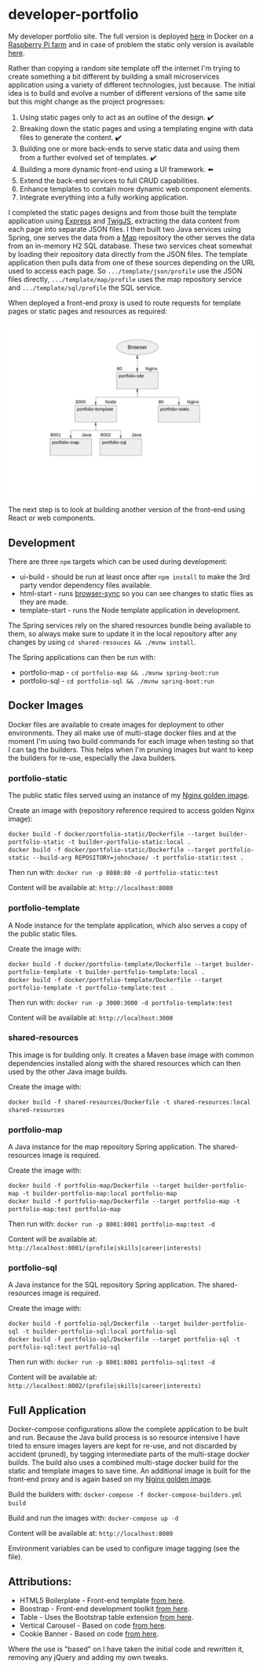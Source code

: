 # developer-portfolio

My developer portfolio site. The full version is deployed [here](https://jurassic-john.site) in Docker on a 
[Raspberry Pi farm](https://github.com/RatJuggler/my-production-docker-build) and in case of problem the static only version is 
available [here](https://ratjuggler.github.io/developer-portfolio/).

Rather than copying a random site template off the internet I'm trying to create something a bit different by building a small 
microservices application using a variety of different technologies, just because. The initial idea is to build and evolve a number 
of different versions of the same site but this might change as the project progresses:

1. Using static pages only to act as an outline of the design. ✔️
2. Breaking down the static pages and using a templating engine with data files to generate the content. ✔️
3. Building one or more back-ends to serve static data and using them from a further evolved set of templates. ✔️
4. Building a more dynamic front-end using a UI framework. ⬅️
5. Extend the back-end services to full CRUD capabilities.
6. Enhance templates to contain more dynamic web component elements.
7. Integrate everything into a fully working application.

I completed the static pages designs and from those built the template application using [Express](https://expressjs.com/) and 
[TwigJS](https://github.com/twigjs/twig.js), extracting the data content from each page into separate JSON files. I then built two 
Java services using Spring, one serves the data from a [Map](https://docs.spring.io/spring-data/keyvalue/docs/current/reference/html/#key-value) 
repository the other serves the data from an in-memory H2 SQL database. These two services cheat somewhat by loading their 
repository data directly from the JSON files. The template application then pulls data from one of these sources depending on the 
URL used to access each page. So `.../template/json/profile` use the JSON files directly, `.../template/map/profile` uses the
map repository service and `.../template/sql/profile` the SQL service.

When deployed a front-end proxy is used to route requests for template pages or static pages and resources as required:

![Image of Deployment](https://github.com/RatJuggler/developer-portfolio/blob/main/deployed-result.jpg)

The next step is to look at building another version of the front-end using React or web components.

## Development

There are three `npm` targets which can be used during development:

- ui-build - should be run at least once after `npm install` to make the 3rd party vendor dependency files available.
- html-start - runs [browser-sync](https://browsersync.io/) so you can see changes to static files as they are made.
- template-start - runs the Node template application in development.

The Spring services rely on the shared resources bundle being available to them, so always make sure to update it in the local 
repository after any changes by using `cd shared-resouces && ./mvnw install`.

The Spring applications can then be run with:

- portfolio-map - `cd portfolio-map && ./mvnw spring-boot:run`
- portfolio-sql - `cd portfolio-sql && ./mvnw spring-boot:run`

## Docker Images

Docker files are available to create images for deployment to other environments. They all make use of multi-stage docker files and 
at the moment I'm using two build commands for each image when testing so that I can tag the builders. This helps when I'm pruning 
images but want to keep the builders for re-use, especially the Java builders.

### portfolio-static

The public static files served using an instance of my [Nginx golden image](https://github.com/RatJuggler/my-production-docker-build). 

Create an image with (repository reference required to access golden Nginx image):

    docker build -f docker/portfolio-static/Dockerfile --target builder-portfolio-static -t builder-portfolio-static:local .
    docker build -f docker/portfolio-static/Dockerfile --target portfolio-static --build-arg REPOSITORY=johnchase/ -t portfolio-static:test .

Then run with: `docker run -p 8080:80 -d portfolio-static:test`

Content will be available at: `http://localhost:8080`

### portfolio-template

A Node instance for the template application, which also serves a copy of the public static files.
  
Create the image with:

    docker build -f docker/portfolio-template/Dockerfile --target builder-portfolio-template -t builder-portfolio-template:local .
    docker build -f docker/portfolio-template/Dockerfile --target portfolio-template -t portfolio-template:test .

Then run with: `docker run -p 3000:3000 -d portfolio-template:test`

Content will be available at: `http://localhost:3000`

### shared-resources

This image is for building only. It creates a Maven base image with common dependencies installed along with the shared resources
which can then used by the other Java image builds.

Create the image with:

    docker build -f shared-resources/Dockerfile -t shared-resources:local shared-resources

### portfolio-map

A Java instance for the map repository Spring application. The shared-resources image is required. 

Create the image with:
  
    docker build -f portfolio-map/Dockerfile --target builder-portfolio-map -t builder-portfolio-map:local portfolio-map
    docker build -f portfolio-map/Dockerfile --target portfolio-map -t portfolio-map:test portfolio-map

Then run with: `docker run -p 8001:8001 portfolio-map:test -d`

Content will be available at: `http://localhost:8001/(profile|skills|career|interests)`

### portfolio-sql

A Java instance for the SQL repository Spring application. The shared-resources image is required.

Create the image with:
  
    docker build -f portfolio-sql/Dockerfile --target builder-portfolio-sql -t builder-portfolio-sql:local portfolio-sql
    docker build -f portfolio-sql/Dockerfile --target portfolio-sql -t portfolio-sql:test portfolio-sql

Then run with: `docker run -p 8001:8001 portfolio-sql:test -d`

Content will be available at: `http://localhost:8002/(profile|skills|career|interests)`

## Full Application

Docker-compose configurations allow the complete application to be built and run. Because the Java build process is so resource 
intensive I have tried to ensure images layers are kept for re-use, and not discarded by accident (pruned), by tagging intermediate
parts of the multi-stage docker builds. The build also uses a combined multi-stage docker build for the static and template images 
to save time. An additional image is built for the front-end proxy and is again based on my [Nginx golden image](https://github.com/RatJuggler/my-production-docker-build).

  Build the builders with: `docker-compose -f docker-compose-builders.yml build`

  Build and run the images with: `docker-compose up -d`

  Content will be available at: `http://localhost:8080`

Environment variables can be used to configure image tagging (see the file).

## Attributions:

- HTML5 Boilerplate - Front-end template [from here](https://html5boilerplate.com/).
- Boostrap - Front-end development toolkit [from here](https://getbootstrap.com/).
- Table - Uses the Bootstrap table extension [from here](https://bootstrap-table.com/).
- Vertical Carousel - Based on code [from here](https://www.codeply.com/p/JxZ8htyOFN).
- Cookie Banner - Based on code [from here](https://github.com/kolappannathan/bootstrap-cookie-banner).

Where the use is "based" on I have taken the initial code and rewritten it, removing any jQuery and adding my own tweaks.

